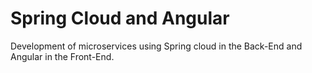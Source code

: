 # Spring Cloud and Angular
Development of microservices using Spring cloud in the Back-End and Angular in the Front-End.